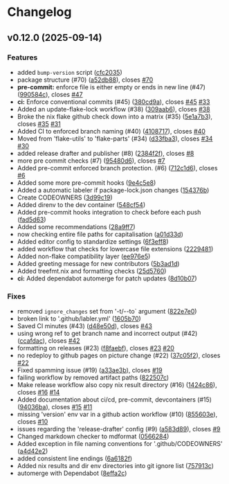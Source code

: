 # Changelog

## v0.12.0 (2025-09-14)

### Features

* added `bump-version` script
([cfc2035](https://github.com/school-Tygo-van-den-Hurk/template/commit/cfc2035327857380fcc1bbc2ca74fe42a2467c74))
* package structure (#70)
([a52db88](https://github.com/school-Tygo-van-den-Hurk/template/commit/a52db8830623a5df0f2a31984ab4acab4c7f53d5)),
closes [#70](https://github.com/school-Tygo-van-den-Hurk/template/issues/70)
* **pre-commit:** enforce file is either empty or ends in new line (#47)
([990584c](https://github.com/school-Tygo-van-den-Hurk/template/commit/990584c875667aa49e6709b7d5ce7e4808afc70f)),
closes [#47](https://github.com/school-Tygo-van-den-Hurk/template/issues/47)
* **ci:** Enforce conventional commits (#45)
([380cd9a](https://github.com/school-Tygo-van-den-Hurk/template/commit/380cd9ac83e7222f5c6af603a026b807e0dd9351)),
closes [#45](https://github.com/school-Tygo-van-den-Hurk/template/issues/45)
[#33](https://github.com/school-Tygo-van-den-Hurk/template/issues/33)
* Added an update-flake-lock workflow (#38)
([309aab6](https://github.com/school-Tygo-van-den-Hurk/template/commit/309aab6d4c2bae313979524aad6fc73ee02d3995)),
closes [#38](https://github.com/school-Tygo-van-den-Hurk/template/issues/38)
* Broke the nix flake github check down into a matrix (#35)
([5e1a7b3](https://github.com/school-Tygo-van-den-Hurk/template/commit/5e1a7b3486d2dc1d8c287fc6b5e7759a02af313d)),
closes [#35](https://github.com/school-Tygo-van-den-Hurk/template/issues/35)
[#31](https://github.com/school-Tygo-van-den-Hurk/template/issues/31)
* Added CI to enforced branch naming (#40)
([4108717](https://github.com/school-Tygo-van-den-Hurk/template/commit/4108717506d28da01523bf111455908817dfdf72)),
closes [#40](https://github.com/school-Tygo-van-den-Hurk/template/issues/40)
* Moved from 'flake-utils' to 'flake-parts' (#34)
([d33fba3](https://github.com/school-Tygo-van-den-Hurk/template/commit/d33fba3566054a77a54c026779b797ac35bc7477)),
closes [#34](https://github.com/school-Tygo-van-den-Hurk/template/issues/34)
[#30](https://github.com/school-Tygo-van-den-Hurk/template/issues/30)
* added release drafter and publisher (#8)
([2384f2f](https://github.com/school-Tygo-van-den-Hurk/template/commit/2384f2fb0a059d92f35fe928fe030c981607a395)),
closes [#8](https://github.com/school-Tygo-van-den-Hurk/template/issues/8)
* more pre commit checks (#7)
([95480d6](https://github.com/school-Tygo-van-den-Hurk/template/commit/95480d66b6fb267a75c6da17d395df75f5c92d71)),
closes [#7](https://github.com/school-Tygo-van-den-Hurk/template/issues/7)
* Added pre-commit enforced branch protection. (#6)
([712c1d6](https://github.com/school-Tygo-van-den-Hurk/template/commit/712c1d6f7f46c702727de668fb4eb111cd7006d8)),
closes [#6](https://github.com/school-Tygo-van-den-Hurk/template/issues/6)
* Added some more pre-commit hooks
([9e4c5e8](https://github.com/school-Tygo-van-den-Hurk/template/commit/9e4c5e814890d244a1baf8ac88cc5db3692e45e6))
* Added a automatic labeler if package-lock.json changes
([154376b](https://github.com/school-Tygo-van-den-Hurk/template/commit/154376bb60eb780a670602457a392453e22f35c2))
* Create CODEOWNERS
([3d99c19](https://github.com/school-Tygo-van-den-Hurk/template/commit/3d99c19ae250c613bc0af7e2fa75587d7952979b))
* Added direnv to the dev container
([548cf54](https://github.com/school-Tygo-van-den-Hurk/template/commit/548cf544c099debf93a30c73c68e2df6086dfac2))
* Added pre-commit hooks integration to check before each push
([fad5d63](https://github.com/school-Tygo-van-den-Hurk/template/commit/fad5d63d37495492d1a891ab6d11e2adb5bc0a6f))
* Added some recommendations
([28a9ff7](https://github.com/school-Tygo-van-den-Hurk/template/commit/28a9ff7507052119018849ba09535cd6be09f037))
* now checking entire file paths for capitalisation
([a01d33d](https://github.com/school-Tygo-van-den-Hurk/template/commit/a01d33dd73ad2c4c61139db8bc8ae2a9108c45d8))
* Added editor config to standardize settings
([6f3eff8](https://github.com/school-Tygo-van-den-Hurk/template/commit/6f3eff8725c616a15a7d2f7c42981f317792864a))
* added workflow that checks for lowercase file extensions
([2229481](https://github.com/school-Tygo-van-den-Hurk/template/commit/222948157c2d857c444460dd43be7ba0f2c28acc))
* Added non-flake compatibility layer
([ee976e5](https://github.com/school-Tygo-van-den-Hurk/template/commit/ee976e5a806b779f89425ffc4693f74e92ab6ac1))
* Added greeting message for new contributors
([5b3ad1d](https://github.com/school-Tygo-van-den-Hurk/template/commit/5b3ad1d9299614ed293eba96ec440b939460ecfa))
* Added treefmt.nix and formatting checks
([25d5760](https://github.com/school-Tygo-van-den-Hurk/template/commit/25d5760f04d68362d117f399f70b50102283decd))
* **ci:** Added dependabot automerge for patch updates
([8d10b07](https://github.com/school-Tygo-van-den-Hurk/template/commit/8d10b074c8e6b99eeeaecac14aebff017dc44a0b))

### Fixes

* removed `ignore_changes` set from '-t/--to` argument
([822e7e0](https://github.com/school-Tygo-van-den-Hurk/template/commit/822e7e0df0bbb918cd7b4fca5b01061e7b5d23ef))
* broken link to '.github/labler.yml'
([1605b70](https://github.com/school-Tygo-van-den-Hurk/template/commit/1605b70d5f945b5085da5a0bbe281836173b360f))
* Saved CI minutes (#43)
([d48e50d](https://github.com/school-Tygo-van-den-Hurk/template/commit/d48e50d27459fe255fd5d2a6ce436c064fedb681)),
closes [#43](https://github.com/school-Tygo-van-den-Hurk/template/issues/43)
* using wrong ref to get branch name and incorrect output (#42)
([ccafdac](https://github.com/school-Tygo-van-den-Hurk/template/commit/ccafdacfe13d4dd4421abfead41eb4e82d27ae31)),
closes [#42](https://github.com/school-Tygo-van-den-Hurk/template/issues/42)
* formatting on releases (#23)
([f8faebf](https://github.com/school-Tygo-van-den-Hurk/template/commit/f8faebf4e43b91daa8e7da4c91b81cf1830d68b4)),
closes [#23](https://github.com/school-Tygo-van-den-Hurk/template/issues/23)
[#20](https://github.com/school-Tygo-van-den-Hurk/template/issues/20)
* no redeploy to github pages on picture change (#22)
([37c05f2](https://github.com/school-Tygo-van-den-Hurk/template/commit/37c05f2747a84040524510a4f2ddda81ac9e63fb)),
closes [#22](https://github.com/school-Tygo-van-den-Hurk/template/issues/22)
* Fixed spamming issue (#19)
([a33ae3b](https://github.com/school-Tygo-van-den-Hurk/template/commit/a33ae3b5fbcd9351a104da6c8c0dc52212de91cc)),
closes [#19](https://github.com/school-Tygo-van-den-Hurk/template/issues/19)
* failing workflow by removed artifact paths
([822507c](https://github.com/school-Tygo-van-den-Hurk/template/commit/822507c08b9ee1f71d92f7aeb73a100407576975))
* Make release workflow also copy nix result directory (#16)
([1424c86](https://github.com/school-Tygo-van-den-Hurk/template/commit/1424c8698c8b6ef101d70c4afd96e0219e62f74b)),
closes [#16](https://github.com/school-Tygo-van-den-Hurk/template/issues/16)
[#14](https://github.com/school-Tygo-van-den-Hurk/template/issues/14)
* Added documentation about ci/cd, pre-commit, devcontainers (#15)
([94036ba](https://github.com/school-Tygo-van-den-Hurk/template/commit/94036ba73c043bc944c6ab293cacf25e0947792f)),
closes [#15](https://github.com/school-Tygo-van-den-Hurk/template/issues/15)
[#11](https://github.com/school-Tygo-van-den-Hurk/template/issues/11)
* missing 'version' env var in a github action workflow (#10)
([855603e](https://github.com/school-Tygo-van-den-Hurk/template/commit/855603e832d3955f928beef903f080449eb3d04c)),
closes [#10](https://github.com/school-Tygo-van-den-Hurk/template/issues/10)
* issues regarding the 'release-drafter' config (#9)
([a583d89](https://github.com/school-Tygo-van-den-Hurk/template/commit/a583d89c4036d1907326b372fb6538808af48b40)),
closes [#9](https://github.com/school-Tygo-van-den-Hurk/template/issues/9)
* Changed markdown checker to mdformat
([0566284](https://github.com/school-Tygo-van-den-Hurk/template/commit/05662842cd3a14fcc2b293da2208613506dea807))
* Added exception in file naming conventions for '.github/CODEOWNERS'
([a4d42e2](https://github.com/school-Tygo-van-den-Hurk/template/commit/a4d42e289d16dc43b6c166c338ebbc6a68caf58d))
* added consistent line endings
([6a6182f](https://github.com/school-Tygo-van-den-Hurk/template/commit/6a6182f35cfddd53db96e69c6a1165b2b514fd1c))
* Added nix results and dir env directories into git ignore list
([757913c](https://github.com/school-Tygo-van-den-Hurk/template/commit/757913c030d751056c039f144ec3066eb8ea79fb))
* automerge with Dependabot
([8effa2c](https://github.com/school-Tygo-van-den-Hurk/template/commit/8effa2c7d8a84f0ecfc19633a8c8425cbdbd1ba0))
